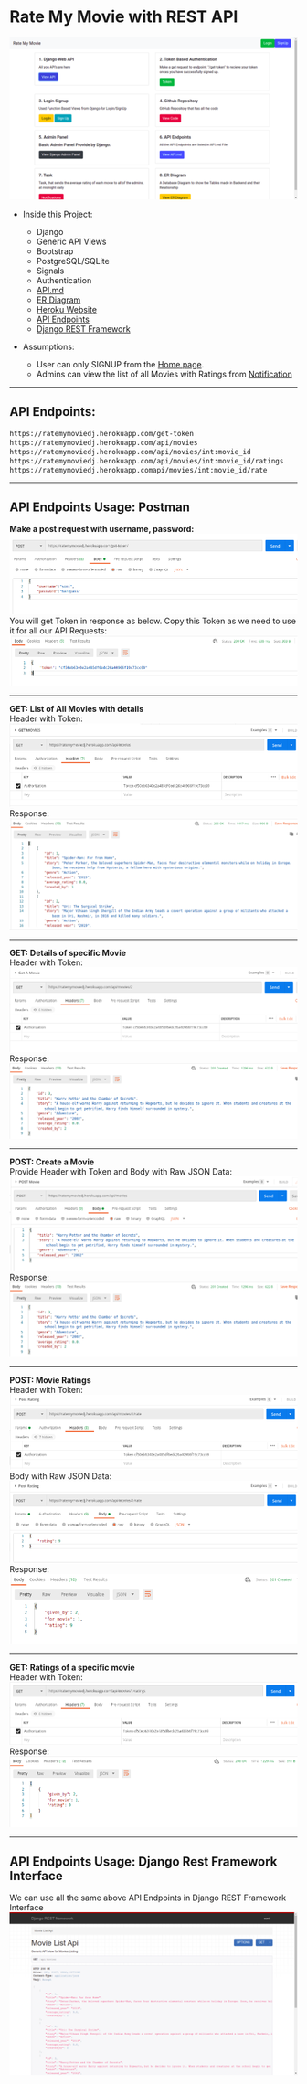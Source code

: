 # Rate My Movie with REST API

![RATEMYMOVIE](https://github.com/slk007/RateMyMovie/blob/master/images/home.png)

* Inside this Project:
    * Django
    * Generic API Views
    * Bootstrap
    * PostgreSQL/SQLite
    * Signals
    * Authentication
    * [API.md](https://github.com/slk007/RateMyMovie/blob/master/API.md)
    * [ER Diagram](https://drawsql.app/personal-116/diagrams/ratemymovie#)
    * [Heroku Website](https://ratemymoviedj.herokuapp.com/)
    * [API Endpoints](https://github.com/slk007/RateMyMovie/blob/master/API.md)
    * [Django REST Framework](https://ratemymoviedj.herokuapp.com/api/movies)


* Assumptions:
    * User can only SIGNUP from the [Home page](https://ratemymoviedj.herokuapp.com/signup/).
    * Admins can view the list of all Movies with Ratings from [Notification](https://ratemymoviedj.herokuapp.com/movie_ratings/)

---

## API Endpoints:
```
https://ratemymoviedj.herokuapp.com/get-token
https://ratemymoviedj.herokuapp.com/api/movies
https://ratemymoviedj.herokuapp.com/api/movies/int:movie_id
https://ratemymoviedj.herokuapp.com/api/movies/int:movie_id/ratings
https://ratemymoviedj.herokuapp.comapi/movies/int:movie_id/rate
```
---

## API Endpoints Usage: Postman

**Make a post request with username, password:**  
![PostToken](https://github.com/slk007/RateMyMovie/blob/master/images/post_get_token.png)
You will get Token in response as below. Copy this Token as we need to use it for all our API Requests:
![ResponseToken](https://github.com/slk007/RateMyMovie/blob/master/images/response_token%20.png)

---  

**GET: List of All Movies with details**  
Header with Token:
![GetMovies](https://github.com/slk007/RateMyMovie/blob/master/images/get_movies.png)
Response:
![ResponseMovies](https://github.com/slk007/RateMyMovie/blob/master/images/response_movies.png)

---

**GET: Details of specific Movie**  
Header with Token:
![GetMovie](https://github.com/slk007/RateMyMovie/blob/master/images/get_a_movie.png)
Response:
![ResponseMovie](https://github.com/slk007/RateMyMovie/blob/master/images/response_a_movie.png)

---

**POST: Create a Movie**  
Provide Header with Token and Body with Raw JSON Data:
![PostMovie2](https://github.com/slk007/RateMyMovie/blob/master/images/post_a_movie.png)
Response:
![ResponseCreateMovie](https://github.com/slk007/RateMyMovie/blob/master/images/response_a_movie.png)

---

**POST: Movie Ratings**  
Header with Token:
![PostRating](https://github.com/slk007/RateMyMovie/blob/master/images/post_rating.png)
Body with Raw JSON Data:
![PostRating2](https://github.com/slk007/RateMyMovie/blob/master/images/post_rating_rating.png)
Response:
![ResponseRating](https://github.com/slk007/RateMyMovie/blob/master/images/response%20rating.png)

---

**GET: Ratings of a specific movie**  
Header with Token:
![GetRatings](https://github.com/slk007/RateMyMovie/blob/master/images/get_%20a_movie_ratings.png)
Response:
![ResponseRatings](https://github.com/slk007/RateMyMovie/blob/master/images/response_a_movie_ratings.png)

---

## API Endpoints Usage: Django Rest Framework Interface  

We can use all the same above API Endpoints in Django REST Framework Interface
![DRF](https://github.com/slk007/RateMyMovie/blob/master/images/drf.png)